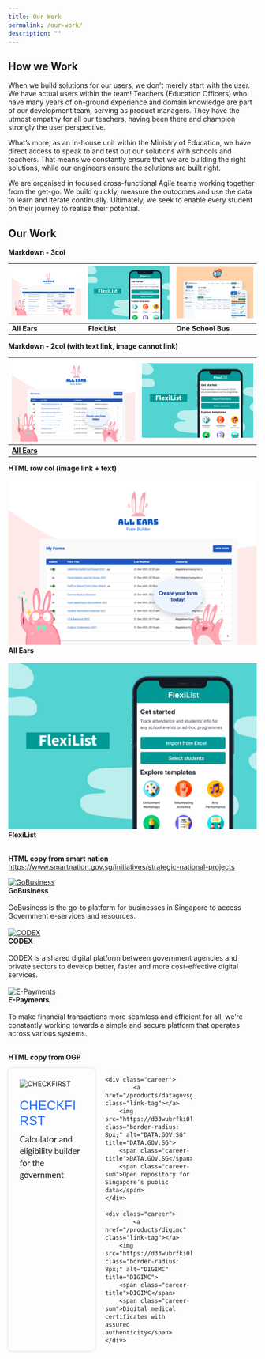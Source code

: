 ```yaml
---
title: Our Work
permalink: /our-work/
description: ""
---
```

<style>
@import url('https://fonts.googleapis.com/css2?family=Montserrat:wght@900&display=swap');
    .careers {
        display: grid;
        justify-content: space-around;
        grid-gap: 20px;
        grid-template-columns: 35% 35% 35%;
    }
    .career {
        position: relative;
        display: flex;
        flex-direction: column;
        border-radius: 8px;
        padding: 23px;
        /* border: 1.5px solid #474849; */
        box-shadow: 0 0 4px rgba(33,33,33,.2);
        cursor: pointer;
    }
    .career:hover {
        box-shadow: 0 0 11px rgba(33,33,33,.2);
    }
    .career-title {
        margin-top: 20px;
        font-family: "Montserrat", sans-serif;
        font-size: 26px;
        color: #276ef1 !important;
    }
    .career-sum {
        font-family: "Lato", sans-serif;
        font-size: 17px;
        margin: 10px 0 !important;
        flex-grow: 2;
        line-height: 24px !important;
        /* color: #276ef1 !important; */
    }
    .link-tag {
        position: absolute;
        top: 0;
        bottom: 0;
        left: 0;
        right: 0;
        margin-bottom: 0 !important;
    }
    @media only screen and (max-width: 600px) {
        .careers {
            grid-template-columns: 100%;
        }
    }
</style>

## How we Work
When we build solutions for our users, we don’t merely start with the user. We have actual users within the team! Teachers (Education Officers) who have many years of on-ground experience and domain knowledge are part of our development team, serving as product managers. They have the utmost empathy for all our teachers, having been there and champion strongly the user perspective. 

What’s more, as an in-house unit within the Ministry of Education, we have direct access to speak to and test out our solutions with schools and teachers. That means we constantly ensure that we are building the right solutions, while our engineers ensure the solutions are built right.

We are organised in focused cross-functional Agile teams working together from the get-go. We build quickly, measure the outcomes and use the data to learn and iterate continually. Ultimately, we seek to enable every student on their journey to realise their potential.



## Our Work

**Markdown - 3col**

| ![All Ears](/images/work-allears-thumb.png) | ![FlexiList](/images/work-flexilist-thumb.png)  | ![One School Bus](/images/work-oneschoolbus-thumb.png) |
| -------- | -------- | -------- |
| **All Ears**     | **FlexiList**     | **One School Bus**     |

**Markdown - 2col (with text link, image cannot link)**

| ![All Ears](/images/work-allears-thumb.png) | ![FlexiList](/images/work-flexilist-thumb.png)  |
| -------- | -------- |
| **[All Ears](/what-we-do/flexi-list/)**     |


**HTML row col (image link + text)**

<div class="row">  
	<div class="col"> 
    <a href="/what-we-do/all-ears/"><img src="images/work-allears-thumb.png" alt="All Ears"></a><br>
     <div class="header"><b>All Ears</b></div><br>
  </div>
	<div class="col"> 
      <a href="/what-we-do/flexi-list/">  <img src="images/work-flexilist-thumb.png" alt="FlexiList"></a><br>
       <div class="header"><b>FlexiList</b></div><br>
	</div>
</div>


**HTML copy from smart nation**
https://www.smartnation.gov.sg/initiatives/strategic-national-projects

<div class="row">
<div class="col"> 
<a href="/initiatives/strategic-national-projects/gobusiness"><img src="https://d33wubrfki0l68.cloudfront.net/76c5467c3a7ae344772eb71b2b2cf3931a97bf7e/6d2ad/images/initiatives/business-grant-portal-overview.jpeg" alt="GoBusiness"></a><br>
		<div class="header"><b>GoBusiness</b></div><br>
		<div class="para">GoBusiness is the go-to platform for businesses in Singapore to access Government e-services and resources.
</div>
<br>

</div>
	<div class="col"> 
<a href="/initiatives/strategic-national-projects/codex"><img src="https://d33wubrfki0l68.cloudfront.net/4809383c92099be1754c0718da9393d16d80a406/33441/images/initiatives/codex-snp.jpeg" alt="CODEX"></a><br>
	<div class="header"><b>CODEX</b></div><br>
	<div class="para">CODEX is a shared digital platform between government agencies and private sectors to develop better, faster and more cost-effective digital services.
</div>
<br>

</div>
	<div class="col"> 
<a href="/initiatives/strategic-national-projects/e-payments"><img src="https://d33wubrfki0l68.cloudfront.net/e668240e1ea9cfe617cfbac098c3ba2d6fd5ab94/435e0/images/initiatives/e-payments-snp.jpeg" alt="E-Payments"></a><br>
	<div class="header"><b>E-Payments</b></div><br>
	<div class="para">To make financial transactions more seamless and efficient for all, we’re constantly working towards a simple and secure platform that operates across various systems.
</div>
<br></div></div>


**HTML copy from OGP**
<div class="careers">
    <div class="career">
            <a href="/products/checkfirst" class="link-tag"></a>
			<img src="https://d33wubrfki0l68.cloudfront.net/44e87bd9f4a94c9e5bedc763c6b08cb38ce55f2f/ac86c/images/checkfirst.png" class="border-radius: 8px;" alt="CHECKFIRST" title="CHECKFIRST">
        <span class="career-title">CHECKFIRST</span>
        <span class="career-sum">Calculator and eligibility builder for the government</span>
    </div>
    
    <div class="career">
            <a href="/products/datagovsg" class="link-tag"></a>
        <img src="https://d33wubrfki0l68.cloudfront.net/097e3650297f66313d94938cdc9fcb192d4734fd/3939c/images/data.gov.sg.png" class="border-radius: 8px;" alt="DATA.GOV.SG" title="DATA.GOV.SG">
        <span class="career-title">DATA.GOV.SG</span>
        <span class="career-sum">Open repository for Singapore’s public data</span>
    </div>
    
    <div class="career">
            <a href="/products/digimc" class="link-tag"></a>
        <img src="https://d33wubrfki0l68.cloudfront.net/fb85b3584824e050b505821974f15751a3f30053/1ea07/images/digimc.png" class="border-radius: 8px;" alt="DIGIMC" title="DIGIMC">
        <span class="career-title">DIGIMC</span>
        <span class="career-sum">Digital medical certificates with assured authenticity</span>
    </div>

</div>